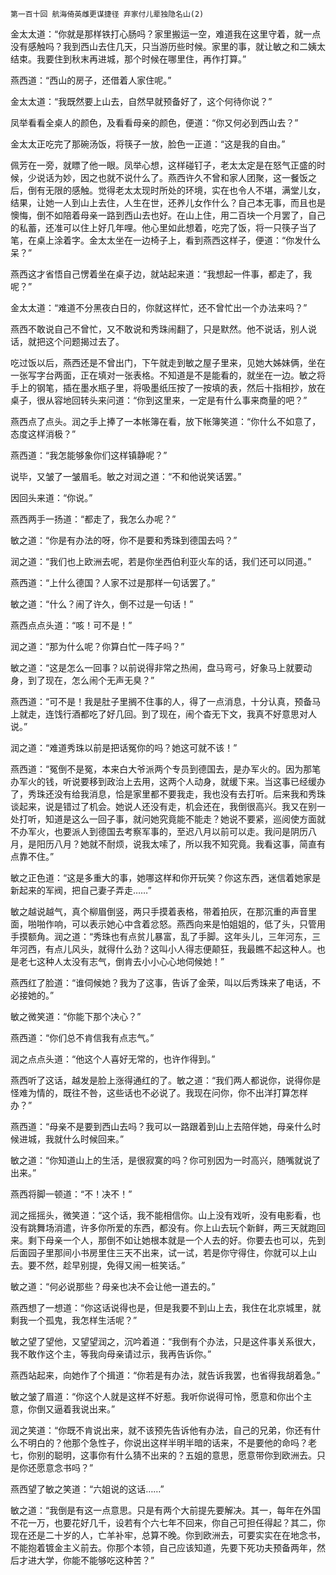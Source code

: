     第一百十回 航海倚英雌更谋捷径 弃家付儿辈独隐名山(2) 

   金太太道：“你就是那样铁打心肠吗？家里搬运一空，难道我在这里守着，就一点没有感触吗？我到西山去住几天，只当游历些时候。家里的事，就让敏之和二姨太结束。我要住到秋末再进城，那个时候在哪里住，再作打算。”

   燕西道：“西山的房子，还借着人家住呢。”

   金太太道：“我既然要上山去，自然早就预备好了，这个何待你说？”

   凤举看看全桌人的颜色，及看看母亲的颜色，便道：“你又何必到西山去？”

   金太太正吃完了那碗汤饭，将筷子一放，脸色一正道：“这是我的自由。”

   佩芳在一旁，就瞟了他一眼。凤举心想，这样碰钉子，老太太定是在怒气正盛的时候，少说话为妙，因之也就不说什么了。燕西许久不曾和家人团聚，这一餐饭之后，倒有无限的感触。觉得老太太现时所处的环境，实在也令人不堪，满堂儿女，结果，让她一人到山上去住，人生在世，还养儿女作什么？自己本无事，而且也是懊悔，倒不如陪着母亲一路到西山去也好。在山上住，用二百块一个月罢了，自己的私蓄，还准可以住上好几年哩。他心里如此想着，吃完了饭，将一只筷子当了笔，在桌上涂着字。金太太坐在一边椅子上，看到燕西这样子，便道：“你发什么呆？”

   燕西这才省悟自己愣着坐在桌子边，就站起来道：“我想起一件事，都走了，我呢？”

   金太太道：“难道不分黑夜白日的，你就这样忙，还不曾忙出一个办法来吗？”

   燕西不敢说自己不曾忙，又不敢说和秀珠闹翻了，只是默然。他不说话，别人说话，就把这个问题揭过去了。

   吃过饭以后，燕西还是不曾出门，下午就走到敏之屋子里来，见她大姊妹俩，坐在一张写字台两面，正在填对一张表格。不知道是不是能看的，就坐在一边。敏之将手上的钢笔，插在墨水瓶子里，将吸墨纸压按了一按填的表，然后十指相抄，放在桌子，很从容地回转头来问道：“你到这里来，一定是有什么事来商量的吧？”

   燕西点了点头。润之手上捧了一本帐簿在看，放下帐簿笑道：“你什么不如意了，态度这样消极？”

   燕西道：“我怎能够象你们这样镇静呢？”

   说毕，又皱了一皱眉毛。敏之对润之道：“不和他说笑话罢。”

   因回头来道：“你说。”

   燕西两手一扬道：“都走了，我怎么办呢？”

   敏之道：“你是有办法的呀，你不是要和秀珠到德国去吗？”

   润之道：“我们也上欧洲去呢，若是你坐西伯利亚火车的话，我们还可以同道。”

   燕西道：“上什么德国？人家不过是那样一句话罢了。”

   敏之道：“什么？闹了许久，倒不过是一句话！”

   燕西点点头道：“咳！可不是！”

   润之道：“那为什么呢？你算白忙一阵子吗？”

   敏之道：“这是怎么一回事？以前说得非常之热闹，盘马弯弓，好象马上就要动身，到了现在，怎么闹个无声无臭？”

   燕西道：“可不是！我是肚子里搁不住事的人，得了一点消息，十分认真，预备马上就走，连饯行酒都吃了好几回。到了现在，闹个杳无下文，我真不好意思对人说。”

   润之道：“难道秀珠以前是把话冤你的吗？她这可就不该！”

   燕西道：“冤倒不是冤，本来白大爷派两个专员到德国去，是办军火的。因为那笔办军火的钱，听说要移到政治上去用，这两个人动身，就缓下来。当这事已经缓办了，秀珠还没有给我消息，恰是家里都不要我走，我也没有去打听。后来我和秀珠谈起来，说是错过了机会。她说人还没有走，机会还在，我倒很高兴。我又在别一处打听，知道是这么一回子事，就问她究竟能不能走？她说不要紧，巡阅使方面就不办军火，也要派人到德国去考察军事的，至迟八月以前可以走。我问是阴历八月，是阳历八月？她就不耐烦，说我太嗦了，所以我不知究竟。我看这事，简直有点靠不住。”

   敏之正色道：“这是多重大的事，她哪这样和你开玩笑？你这东西，迷信着她家是新起来的军阀，把自己妻子弄走……”

   敏之越说越气，真个柳眉倒竖，两只手摸着表格，带着拍灰，在那沉重的声音里面，啪啪作响，可以表示她心中含着忿怒。燕西向来是怕姐姐的，低了头，只管用手摸额角。润之道：“秀珠也有点贫儿暴富，乱了手脚。这年头儿，三年河东，三年河西，有点儿风头，就得什么劲？这叫小人得志便颠狂，我最瞧不起这种人。也是老七这种人太没有志气，倒肯去小小心心地伺候她！”

   燕西红了脸道：“谁伺候她？我为了这事，告诉了金荣，叫以后秀珠来了电话，不必接她的。”

   敏之微笑道：“你能下那个决心？”

   燕西道：“你们总不肯信我有点志气。”

   润之点点头道：“他这个人喜好无常的，也许作得到。”

   燕西听了这话，越发是脸上涨得通红的了。敏之道：“我们两人都说你，说得你是怪难为情的，既往不咎，这些话也不必说了。我现在问你，你不出洋打算怎样办？”

   燕西道：“母亲不是要到西山去吗？我可以一路跟着到山上去陪伴她，母亲什么时候进城，我就什么时候回来。”

   敏之道：“你知道山上的生活，是很寂寞的吗？你可别因为一时高兴，随嘴就说了出来。”

   燕西将脚一顿道：“不！决不！”

   润之摇摇头，微笑道：“这个话，我不能相信你。山上没有戏听，没有电影看，也没有跳舞场消遣，许多你所爱的东西，都没有。你上山去玩个新鲜，两三天就跑回来。剩下母亲一个人，那倒不如让她根本就是一个人去的好。你要去也可以，先到后面园子里那间小书房里住三天不出来，试一试，若是你守得住，你就可以上山去。要不然，趁早别提，免得又闹一桩笑话。”

   敏之道：“何必说那些？母亲也决不会让他一道去的。”

   燕西想了一想道：“你这话说得也是，但是我要不到山上去，我住在北京城里，就剩我一个孤鬼，我怎样生活呢？”

   敏之望了望他，又望望润之，沉吟着道：“我倒有个办法，只是这件事关系很大，我不敢作这个主，等我向母亲请过示，我再告诉你。”

   燕西站起来，向她作了个揖道：“你若是有办法，就告诉我罢，也省得我胡着急。”

   敏之皱了眉道：“你这个人就是这样不好惹。我听你说得可怜，愿意和你出个主意，你倒又逼着我说出来。”

   润之笑道：“你既不肯说出来，就不该预先告诉他有办法，自己的兄弟，你还有什么不明白的？他那个急性子，你说出这样半明半暗的话来，不是要他的命吗？老七，你别的聪明，这事你有什么猜不出来的？五姐的意思，愿意带你到欧洲去。只是你还愿意念书吗？”

   燕西望了敏之笑道：“六姐说的这话……”

   敏之道：“我倒是有这一点意思。只是有两个大前提先要解决。其一，每年在外国不花一万，也要花好几千，设若有个六七年不回来，你自己可担任得起？其二，你现在还是二十岁的人，亡羊补牢，总算不晚。你到欧洲去，可要实实在在地念书，不能抱着镀金主义前去。你那个本领，自己应该知道，先要下死功夫预备两年，然后才进大学，你能不能够吃这种苦？”

